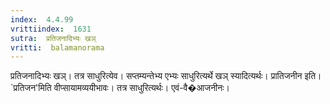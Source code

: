 ```yaml
---
index:  4.4.99
vrittiindex:  1631
sutra:  प्रतिजनादिभ्यः खञ्
vritti:  balamanorama 
---
```


प्रतिजनादिभ्यः खञ्। तत्र साधुरित्येव। सप्तम्यन्तेभ्य एभ्यः साधुरित्यर्थे खञ् स्यादित्यर्थः। प्रातिजनीन इति। `प्रतिजन'मिति वीप्सायामव्ययीभावः। तत्र साधुरित्यर्थः। एवं-वै�आजनीनः।

